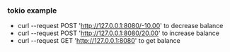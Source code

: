 ### tokio example

- curl --request POST 'http://127.0.0.1:8080/-10.00' to decrease balance
- curl --request POST 'http://127.0.0.1:8080/20.00' to increase balance
- curl --request GET 'http://127.0.0.1:8080' to get balance
